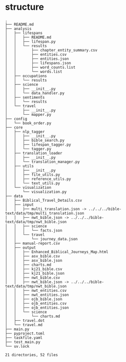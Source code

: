 # structure

    .
    ├── README.md
    ├── analysis
    │   ├── lifespans
    │   │   ├── README.md
    │   │   ├── lifespan.py
    │   │   └── results
    │   │       ├── chapter_entity_summary.csv
    │   │       ├── entities.csv
    │   │       ├── entities.json
    │   │       ├── lifespans.json
    │   │       ├── word_counts.list
    │   │       └── words.list
    │   ├── occupations
    │   │   └── results
    │   ├── science
    │   │   ├── __init__.py
    │   │   └── data_handler.py
    │   ├── sentiments
    │   │   └── results
    │   └── travel
    │       ├── __init__.py
    │       └── mapper.py
    ├── config
    │   └── book_order.py
    ├── core
    │   ├── nlp_tagger
    │   │   ├── __init__.py
    │   │   ├── bible_search.py
    │   │   ├── lifespan_tagger.py
    │   │   └── tagger.py
    │   ├── translation_loader
    │   │   ├── __init__.py
    │   │   └── translation_manager.py
    │   ├── utils
    │   │   ├── __init__.py
    │   │   ├── file_utils.py
    │   │   ├── reference_utils.py
    │   │   └── text_utils.py
    │   └── visualization
    │       └── visualization.py
    ├── data
    │   ├── Biblical_Travel_Details.csv
    │   ├── input
    │   │   ├── multi_translation.json -> ../../../bible-text/data/tmp/multi_translation.json
    │   │   ├── nwt_bible.json -> ../../../bible-text/data/tmp/nwt_bible.json
    │   │   ├── science
    │   │   │   └── facts.json
    │   │   └── travel
    │   │       └── journey_data.json
    │   ├── manual-report.csv
    │   ├── output
    │   │   ├── Enhanced_Biblical_Journeys_Map.html
    │   │   ├── asv_bible.csv
    │   │   ├── asv_bible.json
    │   │   ├── charts.md
    │   │   ├── kj21_bible.csv
    │   │   ├── kj21_bible.json
    │   │   ├── nwt_bible.csv
    │   │   ├── nwt_bible.json -> ../../../bible-text/data/tmp/nwt_bible.json
    │   │   ├── nwt_entities.csv
    │   │   ├── nwt_entities.json
    │   │   ├── ojb_bible.json
    │   │   ├── ojb_entities.csv
    │   │   ├── ojb_entities.json
    │   │   └── science
    │   │       └── charts.md
    │   ├── travel.dot
    │   └── travel.md
    ├── main.py
    ├── pyproject.toml
    ├── taskfile.yaml
    ├── test_main.py
    └── uv.lock

    21 directories, 52 files
